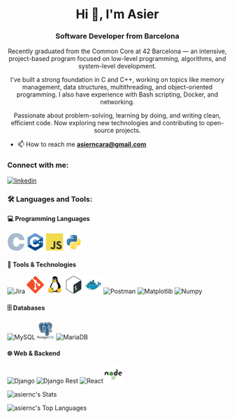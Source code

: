 <h1 align="center">Hi 👋, I'm Asier</h1>
<h3 align="center">Software Developer from Barcelona</h3>
<p align="center">
  Recently graduated from the Common Core at 42 Barcelona — an intensive, project-based program focused on low-level programming, algorithms, and system-level development.
</p>
<p align="center">
  I’ve built a strong foundation in C and C++, working on topics like memory management, data structures, multithreading, and object-oriented programming. I also have experience with Bash scripting, Docker, and networking.
</p>
<p align="center">
  Passionate about problem-solving, learning by doing, and writing clean, efficient code. Now exploring new technologies and contributing to open-source projects.
</p>

- 📫 How to reach me **asierncara@gmail.com**

<h3 align="left">Connect with me:</h3>
<p align="left">
<a href="https://www.linkedin.com/in/asiernc" target="_blank">
  <img width="50" height="50" src="https://img.icons8.com/color/50/linkedin.png" alt="linkedin"/>
</a>
</p>

<h3 align="left">🛠️ Languages and Tools:</h3>

<h4>💻 Programming Languages</h4>
<p align="left">
  <img src="https://raw.githubusercontent.com/devicons/devicon/master/icons/c/c-original.svg" alt="C" width="40" height="40"/>
  <img src="https://raw.githubusercontent.com/devicons/devicon/master/icons/cplusplus/cplusplus-original.svg" alt="C++" width="40" height="40"/>
  <img src="https://raw.githubusercontent.com/devicons/devicon/master/icons/javascript/javascript-original.svg" alt="JavaScript" width="40" height="40"/>
  <img src="https://raw.githubusercontent.com/devicons/devicon/master/icons/python/python-original.svg" alt="Python" width="40" height="40"/>
</p>

<h4>🔧 Tools & Technologies</h4>
<p align="left">
  <img src="https://cdn.jsdelivr.net/gh/devicons/devicon@latest/icons/jira/jira-original-wordmark.svg" alt="Jira" width="40" height="40"/>
  <img src="https://raw.githubusercontent.com/devicons/devicon/master/icons/git/git-original.svg" alt="Git" width="40" height="40"/>
  <img src="https://raw.githubusercontent.com/devicons/devicon/master/icons/linux/linux-original.svg" alt="Linux" width="40" height="40"/>
  <img src="https://raw.githubusercontent.com/devicons/devicon/master/icons/bash/bash-original.svg" alt="Bash" width="40" height="40"/>
  <img src="https://raw.githubusercontent.com/devicons/devicon/master/icons/docker/docker-original.svg" alt="Docker" width="40" height="40"/>
  <img src="https://cdn.jsdelivr.net/gh/devicons/devicon@latest/icons/postman/postman-original.svg" alt="Postman" width="40" height="40"/>
  <img src="https://cdn.jsdelivr.net/gh/devicons/devicon@latest/icons/matplotlib/matplotlib-original.svg" alt="Matplotlib" width="40" height="40"/>
  <img src="https://cdn.jsdelivr.net/gh/devicons/devicon@latest/icons/numpy/numpy-original-wordmark.svg" alt="Numpy" width="40" height="40"/>
</p>

<h4>🗄️ Databases</h4>
<p align="left">
  <img src="https://cdn.jsdelivr.net/gh/devicons/devicon@latest/icons/mysql/mysql-original-wordmark.svg" alt="MySQL" width="40" height="40"/>
  <img src="https://raw.githubusercontent.com/devicons/devicon/master/icons/postgresql/postgresql-original-wordmark.svg" alt="PostgreSQL" width="40" height="40"/>
  <img src="https://cdn.jsdelivr.net/gh/devicons/devicon@latest/icons/mariadb/mariadb-original-wordmark.svg" alt="MariaDB" width="40" height="40"/>
</p>

<h4>🌐 Web & Backend</h4>
<p align="left">
  <img src="https://cdn.jsdelivr.net/gh/devicons/devicon@latest/icons/django/django-plain.svg" alt="Django" width="40" height="40"/>
  <img src="https://cdn.jsdelivr.net/gh/devicons/devicon@latest/icons/djangorest/djangorest-original.svg" alt="Django Rest" width="40" height="40"/>

  <img src="https://cdn.jsdelivr.net/gh/devicons/devicon@latest/icons/react/react-original.svg" alt="React" width="40" height="40"/>
  <img src="https://raw.githubusercontent.com/devicons/devicon/master/icons/nodejs/nodejs-original-wordmark.svg" alt="Node.js" width="40" height="40"/>
</p>

![asiernc's Stats](https://github-readme-stats.vercel.app/api?username=asiernc&theme=dracula&show_icons=true&hide_border=false&count_private=true)

![asiernc's Top Languages](https://github-readme-stats.vercel.app/api/top-langs/?username=asiernc&theme=dracula&show_icons=true&hide_border=false&layout=compact)
